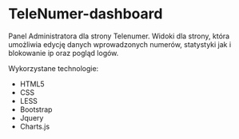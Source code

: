 # TeleNumer-dashboard
Panel Administratora dla strony Telenumer. Widoki dla strony, która umożliwia edycję danych wprowadzonych numerów, statystyki jak i blokowanie ip oraz pogląd logów.

Wykorzystane technologie:
- HTML5
- CSS
- LESS
- Bootstrap
- Jquery
- Charts.js
